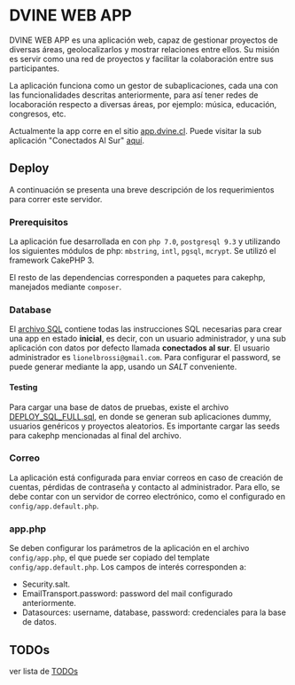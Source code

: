 # DVINE WEB APP

DVINE WEB APP es una aplicación web, capaz de gestionar proyectos de diversas áreas, geolocalizarlos y mostrar relaciones entre ellos. Su misión es servir como una red de proyectos y facilitar la colaboración entre sus participantes.

La aplicación funciona como un gestor de subaplicaciones, cada una con las funcionalidades descritas anteriormente, para así tener redes de locaboración respecto a diversas áreas, por ejemplo: música, educación, congresos, etc.

Actualmente la app corre en el sitio [app.dvine.cl](http://www.app.dvine.cl). Puede visitar la sub aplicación "Conectados Al Sur" [aquí](http://www.app.dvine.cl/en/cas).


## Deploy

A continuación se presenta una breve descripción de los requerimientos para correr este servidor.

### Prerequisitos

La aplicación fue desarrollada en con `php 7.0`, `postgresql 9.3` y utilizando los siguientes módulos de php: `mbstring`, `intl`, `pgsql`, `mcrypt`. Se utilizó el framework CakePHP 3.

El resto de las dependencias corresponden a paquetes para cakephp, manejados mediante `composer`.

### Database

El [archivo SQL](data/DEPLOY_SQL_FULL.sql) contiene todas las instrucciones SQL necesarias para crear una app en estado **inicial**, es decir, con un usuario administrador, y una sub aplicación con datos por defecto llamada **conectados al sur**.
El usuario administrador es `lionelbrossi@gmail.com`. Para configurar el password, se puede generar mediante la app, usando un *SALT* conveniente.

#### Testing

Para cargar una base de datos de pruebas, existe el archivo [DEPLOY_SQL_FULL.sql](data/DEPLOY_SQL_FULL.sql), en donde se generan sub aplicaciones dummy, usuarios genéricos y proyectos aleatorios. Es importante cargar las seeds para cakephp mencionadas al final del archivo.


### Correo

La aplicación está configurada para enviar correos en caso de creación de cuentas, pérdidas de contraseña y contacto al administrador. Para ello, se debe contar con un servidor de correo electrónico, como el configurado en `config/app.default.php`.


### app.php

Se deben configurar los parámetros de la aplicación en el archivo `config/app.php`, el que puede ser copiado del template `config/app.default.php`. Los campos de interés corresponden a:

- Security.salt.
- EmailTransport.password: password del mail configurado anteriormente.
- Datasources: username, database, password: credenciales para la base de datos.


## TODOs

ver lista de [TODOs](data/TODOs.md)
